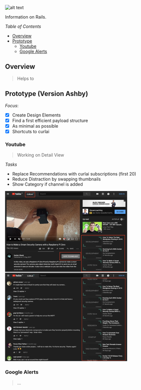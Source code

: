 ![alt text](https://github.com/a6b8/rss-merge-docker/blob/master/images/curlai-logo-black--50.png)

Information on Rails.

*Table of Contents*

- [Overview](#overview)
- [Prototype](#prototype)
  - [Youtube](#youtube)
  - [Google Alerts](#google-alerts)

## Overview

> Helps to 

## Prototype (Version Ashby)

*Focus*:
- [x] Create Design Elements
- [x] Find a first efficient payload structure
- [x] As minimal as possible
- [x] Shortcuts to curlai

### Youtube
> Working on Detail View

*Tasks*
- Replace Recommendations with curlai subscriptions (first 20)
- Reduce Distraction by swapping thumbnails
- Show Category if channel is added

<img src="https://github.com/a6b8/curlai/blob/master/images/browser-extension-1.png" alt="alt text" width="400">

<img src="https://github.com/a6b8/curlai/blob/master/images/browser-extension-2.png" alt="alt text" width="400">


### Google Alerts
> ...
